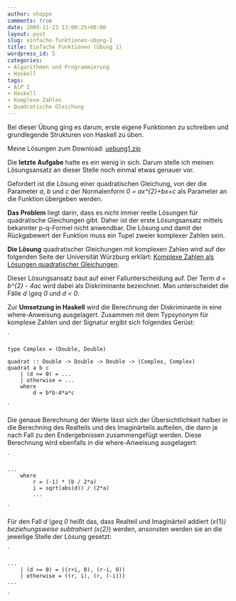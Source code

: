 ```yaml
---
author: nhoppe
comments: true
date: 2009-11-23 13:00:25+00:00
layout: post
slug: einfache-funktionen-ubung-1
title: Einfache Funktionen (Übung 1)
wordpress_id: 5
categories:
- Algorithmen und Programmierung
- Haskell
tags:
- AlP I
- Haskell
- Komplexe Zahlen
- Quadratische Gleichung
---
```


Bei dieser Übung ging es darum, erste eigene Funktionen zu schreiben und grundlegende Strukturen von Haskell zu üben.

Meine Lösungen zum Download: [uebung1.zip](http://www.nielshoppe.de/files/downloads/inf/alp1_ws0910/uebung1.zip)

Die **letzte Aufgabe** hatte es ein wenig in sich. Darum stelle ich meinen Lösungsansatz an dieser Stelle noch einmal etwas genauer vor.





<!-- more -->

Gefordert ist die Lösung einer quadratischen Gleichung, von der die Parameter _a_, _b_ und _c_ der Normalenform _0 = ax^{2}+bx+c_ als Parameter an die Funktion übergeben werden.

**Das Problem** liegt darin, dass es nicht immer reelle Lösungen für quadratische Gleichungen gibt. Daher ist der erste Lösungsansatz mittels bekannter p-q-Formel nicht anwendbar. Die Lösung und damit der Rückgabewert der Funktion muss ein Tupel zweier komplexer Zahlen sein.

**Die Lösung** quadratischer Gleichungen mit komplexen Zahlen wird auf der folgenden Seite der Universität Würzburg erklärt: [Komplexe Zahlen als Lösungen quadratischer Gleichungen](http://www.physik.uni-wuerzburg.de/~muellerm/quadrgl/quad.html).

Dieser Lösungsansatz baut auf einer Fallunterscheidung auf. Der Term _d = b^{2} - 4ac_ wird dabei als Diskriminante bezeichnet. Man unterscheidet die Fälle _d \geq 0_ und _d < 0_.

Zur **Umsetzung in Haskell** wird die Berechnung der Diskriminante in eine where-Anweisung ausgelagert. Zusammen mit dem Typsynonym für komplexe Zahlen und der Signatur ergibt sich folgendes Gerüst:

`
    
    
    type Complex = (Double, Double)
    
    quadrat :: Double -> Double -> Double -> (Complex, Complex)
    quadrat a b c
    	| (d >= 0) = ...
    	| otherwise = ...
    	where
    		d = b*b-4*a*c
    

`

Die genaue Berechnung der Werte lässt sich der Übersichtlichkeit halber in die Berechning des Realteils und des Imaginärteils aufteilen, die dann je nach Fall zu den Endergebnissen zusammengefügt werden. Diese Berechnung wird ebenfalls in die where-Anweisung ausgelagert:

`
    
    
    ...
    	where
    		r = (-1) * (b / 2*a)
    		i = sqrt(abs(d)) / (2*a)
    		...
    

`

Für den Fall _d \geq 0_ heißt das, dass Realteil und Imaginärteil addiert (_x_{1}_) beziehungsweise subtrahiert (_x_{2}_) werden, ansonsten werden sie an die jeweilige Stelle der Lösung gesetzt:

`
    
    
    ...
    	| (d >= 0) = ((r+i, 0), (r-i, 0))
    	| otherwise = ((r, i), (r, (-i)))
    ...
    

`
